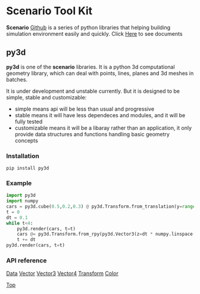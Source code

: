 # Scenario Tool Kit
**Scenario** [Github](https://github.com/Tumiz/scenario) is a series of python libraries that helping building simulation environment easily and quickly. Click [Here](https://tumiz.github.io/scenario/) to see documents 

## py3d

**py3d** is one of the **scenario** libraries. It is a python 3d computational geometry library, which can deal with points, lines, planes and 3d meshes in batches.

It is under development and unstable currently. But it is designed to be simple, stable and customizable:

* simple means api will be less than usual and progressive
* stable means it will have less dependeces and modules, and it will be fully tested
* customizable means it will be a libaray rather than an application, it only provide data structures and functions handling basic geometry concepts

### Installation
```
pip install py3d
```

### Example


```python
import py3d
import numpy
cars = py3d.cube(0.5,0.2,0.3) @ py3d.Transform.from_translation(y=range(1,6))
t = 0
dt = 0.1
while t<4:
    py3d.render(cars, t=t)
    cars @= py3d.Transform.from_rpy(py3d.Vector3(z=dt * numpy.linspace(0.1,1,5)))
    t += dt
py3d.render(cars, t=t)
```

### API reference

[Data](https://tumiz.github.io/scenario/Data.html)
[Vector](https://tumiz.github.io/scenario/Vector.html)
[Vector3](https://tumiz.github.io/scenario/Vector3.html)
[Vector4](https://tumiz.github.io/scenario/Vector4.html)
[Transform](https://tumiz.github.io/scenario/Transform.html)
[Color](https://tumiz.github.io/scenario/Color.html)

[Top](#Scenario-Tool-Kit)



